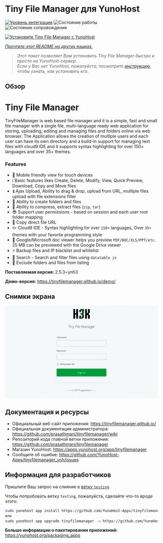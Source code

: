 <!--
Важно: этот README был автоматически сгенерирован <https://github.com/YunoHost/apps/tree/master/tools/readme_generator>
Он НЕ ДОЛЖЕН редактироваться вручную.
-->

# Tiny File Manager для YunoHost

[![Уровень интеграции](https://dash.yunohost.org/integration/tinyfilemanager.svg)](https://ci-apps.yunohost.org/ci/apps/tinyfilemanager/) ![Состояние работы](https://ci-apps.yunohost.org/ci/badges/tinyfilemanager.status.svg) ![Состояние сопровождения](https://ci-apps.yunohost.org/ci/badges/tinyfilemanager.maintain.svg)

[![Установите Tiny File Manager с YunoHost](https://install-app.yunohost.org/install-with-yunohost.svg)](https://install-app.yunohost.org/?app=tinyfilemanager)

*[Прочтите этот README на других языках.](./ALL_README.md)*

> *Этот пакет позволяет Вам установить Tiny File Manager быстро и просто на YunoHost-сервер.*  
> *Если у Вас нет YunoHost, пожалуйста, посмотрите [инструкцию](https://yunohost.org/install), чтобы узнать, как установить его.*

## Обзор

# Tiny File Manager

TinyFileManager is web based file manager and it is a simple, fast and small file manager with a single file, multi-language ready web application for storing, uploading, editing and managing files and folders online via web browser. The Application allows the creation of multiple users and each user can have its own directory and a build-in support for managing text files with cloud9 IDE and it supports syntax highlighting for over 150+ languages and over 35+ themes.

### Features

- :iphone: Mobile friendly view for touch devices
- :information_source: Basic features likes Create, Delete, Modify, View, Quick Preview, Download, Copy and Move files
- :arrow_double_up: Ajax Upload, Ability to drag & drop, upload from URL, multiple files upload with file extensions filter
- :file_folder: Ability to create folders and files
- :gift: Ability to compress, extract files (`zip`, `tar`)
- :sunglasses: Support user permissions - based on session and each user root folder mapping
- :floppy_disk: Copy direct file URL
- :pencil2: Cloud9 IDE - Syntax highlighting for over `150+` languages, Over `35+` themes with your favorite programming style
- :page_facing_up: Google/Microsoft doc viewer helps you preview `PDF/DOC/XLS/PPT/etc`. 25 MB can be previewed with the Google Drive viewer
- :zap: Backup files and IP blacklist and whitelist
- :mag_right: Search - Search and filter files using `datatable js`
- :file_folder: Exclude folders and files from listing



**Поставляемая версия:** 2.5.3~ynh3

**Демо-версия:** <https://tinyfilemanager.github.io/demo/>

## Снимки экрана

![Снимок экрана Tiny File Manager](./doc/screenshots/screenshot.png)

## Документация и ресурсы

- Официальный веб-сайт приложения: <https://tinyfilemanager.github.io/>
- Официальная документация администратора: <https://github.com/prasathmani/tinyfilemanager/wiki>
- Репозиторий кода главной ветки приложения: <https://github.com/prasathmani/tinyfilemanager>
- Магазин YunoHost: <https://apps.yunohost.org/app/tinyfilemanager>
- Сообщите об ошибке: <https://github.com/YunoHost-Apps/tinyfilemanager_ynh/issues>

## Информация для разработчиков

Пришлите Ваш запрос на слияние в [ветку `testing`](https://github.com/YunoHost-Apps/tinyfilemanager_ynh/tree/testing).

Чтобы попробовать ветку `testing`, пожалуйста, сделайте что-то вроде этого:

```bash
sudo yunohost app install https://github.com/YunoHost-Apps/tinyfilemanager_ynh/tree/testing --debug
или
sudo yunohost app upgrade tinyfilemanager -u https://github.com/YunoHost-Apps/tinyfilemanager_ynh/tree/testing --debug
```

**Больше информации о пакетировании приложений:** <https://yunohost.org/packaging_apps>
